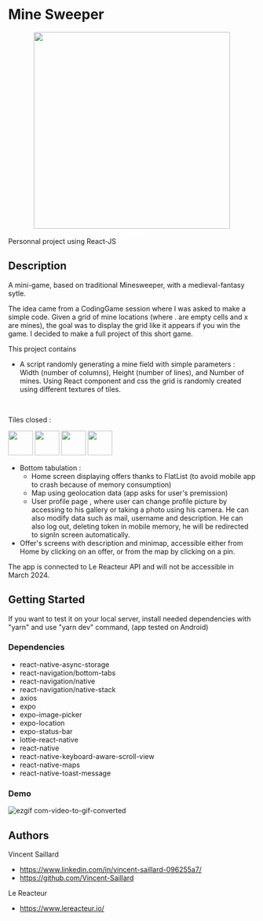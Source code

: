 # Mine Sweeper
<div align=center>
<img src="https://github.com/Vincent-Saillard/minesweeper/assets/144067650/c7e6e8e8-3096-41c3-b1ec-7eedad9b9efa" width="400" height="400" margin-bottom="10px"/>
<div background-color="green" color="green">
  <a href="https://mine-sweeper-online.netlify.app/" target="_blank" style="color:white;font-style:none">JOUER</a>
</div>
</div>
Personnal project using React-JS

## Description

A mini-game, based on traditional Minesweeper, with a medieval-fantasy sytle.

The idea came from a CodingGame session where I was asked to make a simple code. Given a grid of mine locations (where . are empty cells and x are mines), the goal was to display the grid like it appears if you win the game.
I decided to make a full project of this short game.

This project contains

- A script randomly generating a mine field with simple parameters : Width (number of columns), Height (number of lines), and Number of mines.
Using React component and css the grid is randomly created using different textures of tiles.
<br/>
<p>Tiles closed :</p>
<div>
  <img src="https://github.com/Vincent-Saillard/minesweeper/assets/144067650/3b2f7851-9f95-4eed-b05b-b6813e2e8f80" width="50" height="50"/>
  <img src="https://github.com/Vincent-Saillard/minesweeper/assets/144067650/3b2f7851-9f95-4eed-b05b-b6813e2e8f80" width="50" height="50"/>
  <img src="https://github.com/Vincent-Saillard/minesweeper/assets/144067650/3b2f7851-9f95-4eed-b05b-b6813e2e8f80" width="50" height="50"/>
  <img src="https://github.com/Vincent-Saillard/minesweeper/assets/144067650/3b2f7851-9f95-4eed-b05b-b6813e2e8f80" width="50" height="50"/>
</div>


- Bottom tabulation : 
  - Home screen displaying offers thanks to FlatList (to avoid mobile app to crash because of memory consumption)
  - Map using geolocation data (app asks for user's premission)
  - User profile page , where user can change profile picture by accessing to his gallery or taking a photo using his camera. He can also modify data such as mail, username and description.
He can also log out, deleting token in mobile memory, he will be redirected to signIn screen automatically.
- Offer's screens with description and minimap, accessible either from Home by clicking on an offer, or from the map by clicking on a pin.

The app is connected to Le Reacteur API and will not be accessible in March 2024.

## Getting Started

If you want to test it on your local server, install needed dependencies with "yarn" and use "yarn dev" command, (app tested on Android)

### Dependencies

- react-native-async-storage
- react-navigation/bottom-tabs
- react-navigation/native
- react-navigation/native-stack
- axios
- expo
- expo-image-picker
- expo-location
- expo-status-bar
- lottie-react-native
- react-native
- react-native-keyboard-aware-scroll-view
- react-native-maps
- react-native-toast-message

### Demo

![ezgif com-video-to-gif-converted](https://github.com/Vincent-Saillard/airbnb-app_react-native/assets/144067650/11b478c5-4305-492f-b160-babee2da4254)

## Authors

Vincent Saillard

- https://www.linkedin.com/in/vincent-saillard-096255a7/
- https://github.com/Vincent-Saillard

Le Reacteur

- https://www.lereacteur.io/

